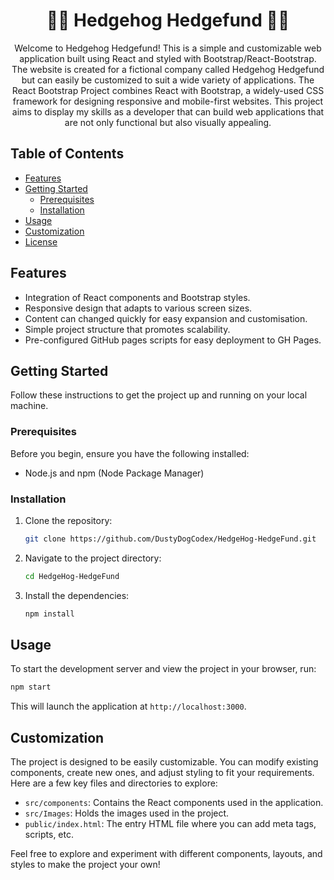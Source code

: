 <h1 align='center'>🦔💸 Hedgehog Hedgefund 💸🦔</h1>

<p align='center'>
    Welcome to Hedgehog Hedgefund! This is a simple and customizable web application built using React and styled with Bootstrap/React-Bootstrap. The website is created for a fictional company called Hedgehog Hedgefund but can easily be customized to suit a wide variety of applications. The React Bootstrap Project combines React with Bootstrap, a widely-used CSS framework for designing responsive and mobile-first websites. This project aims to display my skills as a developer that can build web applications that are not only functional but also visually appealing.
</p>

## Table of Contents

- [Features](#features)
- [Getting Started](#getting-started)
  - [Prerequisites](#prerequisites)
  - [Installation](#installation)
- [Usage](#usage)
- [Customization](#customization)
- [License](#license)

## Features

- Integration of React components and Bootstrap styles.
- Responsive design that adapts to various screen sizes.
- Content can changed quickly for easy expansion and customisation.
- Simple project structure that promotes scalability.
- Pre-configured GitHub pages scripts for easy deployment to GH Pages.

## Getting Started

Follow these instructions to get the project up and running on your local machine.

### Prerequisites

Before you begin, ensure you have the following installed:

- Node.js and npm (Node Package Manager)

### Installation

1. Clone the repository:

   ```bash
   git clone https://github.com/DustyDogCodex/HedgeHog-HedgeFund.git
   ```

2. Navigate to the project directory:

   ```bash
   cd HedgeHog-HedgeFund
   ```

3. Install the dependencies:

   ```bash
   npm install
   ```

## Usage

To start the development server and view the project in your browser, run:

```bash
npm start
```

This will launch the application at `http://localhost:3000`.

## Customization

The project is designed to be easily customizable. You can modify existing components, create new ones, and adjust styling to fit your requirements. Here are a few key files and directories to explore:

- `src/components`: Contains the React components used in the application.
- `src/Images`: Holds the images used in the project.
- `public/index.html`: The entry HTML file where you can add meta tags, scripts, etc.

Feel free to explore and experiment with different components, layouts, and styles to make the project your own!
